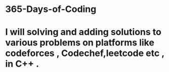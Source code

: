# 365-Days-of-Coding
# I will solving and adding solutions to various problems on platforms like codeforces , Codechef,leetcode etc , in C++ .

